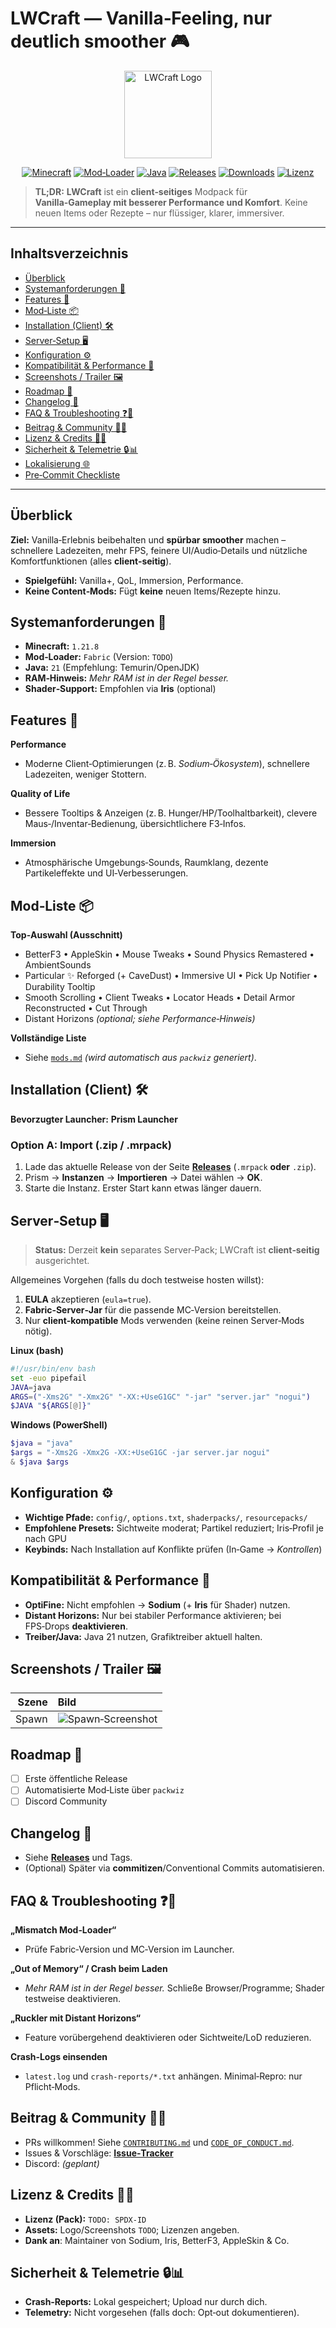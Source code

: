 # LWCraft — Vanilla‑Feeling, nur deutlich smoother 🎮

<p align="center">
  <img alt="LWCraft Logo" src="./assets/logo.png" width="140" />
</p>

<p align="center">
  <a href="https://img.shields.io"><img alt="Minecraft" src="https://img.shields.io/badge/Minecraft-1.21.8-34aa2f?logo=minecraft" /></a>
  <a href="#systemanforderungen-🔧"><img alt="Mod‑Loader" src="https://img.shields.io/badge/Loader-Fabric-blue" /></a>
  <a href="https://adoptium.net/"><img alt="Java" src="https://img.shields.io/badge/Java-21-007396?logo=openjdk" /></a>
  <a href="https://github.com/Le0nWolf/LWCraft/releases"><img alt="Releases" src="https://img.shields.io/github/v/release/Le0nWolf/LWCraft?display_name=tag" /></a>
  <a href="https://github.com/Le0nWolf/LWCraft/releases"><img alt="Downloads" src="https://img.shields.io/github/downloads/Le0nWolf/LWCraft/total" /></a>
  <a href="./LICENSE"><img alt="Lizenz" src="https://img.shields.io/badge/License-TODO-lightgrey" /></a>
</p>

> **TL;DR:** **LWCraft** ist ein **client‑seitiges** Modpack für **Vanilla‑Gameplay mit besserer Performance und Komfort**. Keine neuen Items oder Rezepte – nur flüssiger, klarer, immersiver.

---

## Inhaltsverzeichnis

* [Überblick](#überblick)
* [Systemanforderungen 🔧](#systemanforderungen-🔧)
* [Features 🚀](#features-🚀)
* [Mod‑Liste 📦](#mod‑liste-📦)
* [Installation (Client) 🛠️](#installation-client-🛠️)
* [Server‑Setup 🖥️](#server-setup-🖥️)
* [Konfiguration ⚙️](#konfiguration-⚙️)
* [Kompatibilität & Performance 🧪](#kompatibilität--performance-🧪)
* [Screenshots / Trailer 🖼️](#screenshots--trailer-🖼️)
* [Roadmap 🧭](#roadmap-🧭)
* [Changelog 🔄](#changelog-🔄)
* [FAQ & Troubleshooting ❓🧯](#faq--troubleshooting-❓🧯)
* [Beitrag & Community 🤝💬](#beitrag--community-🤝💬)
* [Lizenz & Credits 📜🙏](#lizenz--credits-📜🙏)
* [Sicherheit & Telemetrie 🔒📊](#sicherheit--telemetrie-🔒📊)
* [Lokalisierung 🌐](#lokalisierung-🌐)
* [Pre‑Commit Checkliste](#pre-commit-checkliste)

---

## Überblick

**Ziel:** Vanilla‑Erlebnis beibehalten und **spürbar smoother** machen – schnellere Ladezeiten, mehr FPS, feinere UI/Audio‑Details und nützliche Komfortfunktionen (alles **client‑seitig**).

* **Spielgefühl:** Vanilla+, QoL, Immersion, Performance.
* **Keine Content‑Mods:** Fügt **keine** neuen Items/Rezepte hinzu.

## Systemanforderungen 🔧

* **Minecraft:** `1.21.8`
* **Mod‑Loader:** `Fabric` (Version: `TODO`)
* **Java:** `21` (Empfehlung: Temurin/OpenJDK)
* **RAM‑Hinweis:** *Mehr RAM ist in der Regel besser.*
* **Shader‑Support:** Empfohlen via **Iris** (optional)

## Features 🚀

**Performance**

* Moderne Client‑Optimierungen (z. B. *Sodium‑Ökosystem*), schnellere Ladezeiten, weniger Stottern.

**Quality of Life**

* Bessere Tooltips & Anzeigen (z. B. Hunger/HP/Toolhaltbarkeit), clevere Maus‑/Inventar‑Bedienung, übersichtlichere F3‑Infos.

**Immersion**

* Atmosphärische Umgebungs‑Sounds, Raumklang, dezente Partikeleffekte und UI‑Verbesserungen.

## Mod‑Liste 📦

**Top‑Auswahl (Ausschnitt)**

* BetterF3 • AppleSkin • Mouse Tweaks • Sound Physics Remastered • AmbientSounds
* Particular ✨ Reforged (+ CaveDust) • Immersive UI • Pick Up Notifier • Durability Tooltip
* Smooth Scrolling • Client Tweaks • Locator Heads • Detail Armor Reconstructed • Cut Through
* Distant Horizons *(optional; siehe Performance‑Hinweis)*

**Vollständige Liste**

* Siehe [`mods.md`](./docs/mods.md) *(wird automatisch aus `packwiz` generiert)*.


## Installation (Client) 🛠️

**Bevorzugter Launcher:** **Prism Launcher**

### Option A: Import (.zip / .mrpack)

1. Lade das aktuelle Release von der Seite **[Releases](https://github.com/Le0nWolf/LWCraft/releases)** (`.mrpack` **oder** `.zip`).
2. Prism → **Instanzen** → **Importieren** → Datei wählen → **OK**.
3. Starte die Instanz. Erster Start kann etwas länger dauern.


## Server‑Setup 🖥️

> **Status:** Derzeit **kein** separates Server‑Pack; LWCraft ist **client‑seitig** ausgerichtet.

Allgemeines Vorgehen (falls du doch testweise hosten willst):

1. **EULA** akzeptieren (`eula=true`).
2. **Fabric‑Server‑Jar** für die passende MC‑Version bereitstellen.
3. Nur **client‑kompatible** Mods verwenden (keine reinen Server‑Mods nötig).

**Linux (bash)**

```bash
#!/usr/bin/env bash
set -euo pipefail
JAVA=java
ARGS=("-Xms2G" "-Xmx2G" "-XX:+UseG1GC" "-jar" "server.jar" "nogui")
$JAVA "${ARGS[@]}"
```

**Windows (PowerShell)**

```powershell
$java = "java"
$args = "-Xms2G -Xmx2G -XX:+UseG1GC -jar server.jar nogui"
& $java $args
```

## Konfiguration ⚙️

* **Wichtige Pfade:** `config/`, `options.txt`, `shaderpacks/`, `resourcepacks/`
* **Empfohlene Presets:** Sichtweite moderat; Partikel reduziert; Iris‑Profil je nach GPU
* **Keybinds:** Nach Installation auf Konflikte prüfen (In‑Game → *Kontrollen*)

## Kompatibilität & Performance 🧪

* **OptiFine:** Nicht empfohlen → **Sodium** (+ **Iris** für Shader) nutzen.
* **Distant Horizons:** Nur bei stabiler Performance aktivieren; bei FPS‑Drops **deaktivieren**.
* **Treiber/Java:** Java 21 nutzen, Grafiktreiber aktuell halten.

## Screenshots / Trailer 🖼️

| Szene | Bild                                                                   |
| ----: | :--------------------------------------------------------------------- |
| Spawn | ![Spawn‑Screenshot](./assets/screenshots/spawn.png "Spawn‑Ausschnitt") |


## Roadmap 🧭

* [ ] Erste öffentliche Release
* [ ] Automatisierte Mod‑Liste über `packwiz`
* [ ] Discord Community

## Changelog 🔄

* Siehe **[Releases](https://github.com/Le0nWolf/LWCraft/releases)** und Tags.
* (Optional) Später via **commitizen**/Conventional Commits automatisieren.

## FAQ & Troubleshooting ❓🧯

**„Mismatch Mod‑Loader“**

* Prüfe Fabric‑Version und MC‑Version im Launcher.

**„Out of Memory“ / Crash beim Laden**

* *Mehr RAM ist in der Regel besser.* Schließe Browser/Programme; Shader testweise deaktivieren.

**„Ruckler mit Distant Horizons“**

* Feature vorübergehend deaktivieren oder Sichtweite/LoD reduzieren.

**Crash‑Logs einsenden**

* `latest.log` und `crash-reports/*.txt` anhängen. Minimal‑Repro: nur Pflicht‑Mods.

## Beitrag & Community 🤝💬

* PRs willkommen! Siehe [`CONTRIBUTING.md`](./CONTRIBUTING.md) und [`CODE_OF_CONDUCT.md`](./CODE_OF_CONDUCT.md).
* Issues & Vorschläge: **[Issue‑Tracker](https://github.com/Le0nWolf/LWCraft/issues/new/choose)**
* Discord: *(geplant)*

## Lizenz & Credits 📜🙏

* **Lizenz (Pack):** `TODO: SPDX-ID`
* **Assets:** Logo/Screenshots `TODO`; Lizenzen angeben.
* **Dank an**: Maintainer von Sodium, Iris, BetterF3, AppleSkin & Co.

## Sicherheit & Telemetrie 🔒📊

* **Crash‑Reports:** Lokal gespeichert; Upload nur durch dich.
* **Telemetry:** Nicht vorgesehen (falls doch: Opt‑out dokumentieren).
